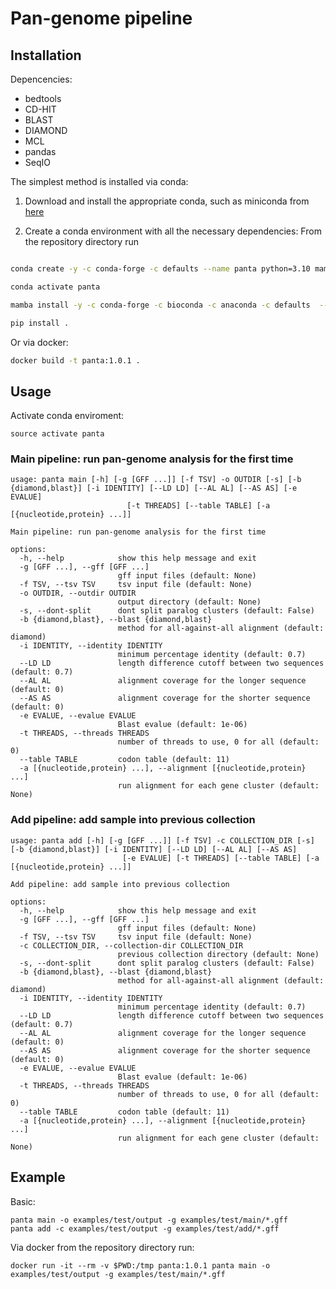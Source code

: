 # Pan-genome pipeline
## Installation
Depencencies:
- bedtools
- CD-HIT
- BLAST
- DIAMOND
- MCL
- pandas
- SeqIO

The simplest method is installed via conda:

1. Download and install the appropriate conda, such as miniconda from [here](https://docs.conda.io/en/latest/miniconda.html)


2. Create a conda environment with all the necessary dependencies: From the repository directory run

```bash

conda create -y -c conda-forge -c defaults --name panta python=3.10 mamba

conda activate panta

mamba install -y -c conda-forge -c bioconda -c anaconda -c defaults  --file requirements.txt

pip install .

```
Or via docker:

```bash
docker build -t panta:1.0.1 .
```

## Usage
Activate conda enviroment:
```
source activate panta
```
### Main pipeline: run pan-genome analysis for the first time
```
usage: panta main [-h] [-g [GFF ...]] [-f TSV] -o OUTDIR [-s] [-b {diamond,blast}] [-i IDENTITY] [--LD LD] [--AL AL] [--AS AS] [-e EVALUE]
                          [-t THREADS] [--table TABLE] [-a [{nucleotide,protein} ...]]

Main pipeline: run pan-genome analysis for the first time

options:
  -h, --help            show this help message and exit
  -g [GFF ...], --gff [GFF ...]
                        gff input files (default: None)
  -f TSV, --tsv TSV     tsv input file (default: None)
  -o OUTDIR, --outdir OUTDIR
                        output directory (default: None)
  -s, --dont-split      dont split paralog clusters (default: False)
  -b {diamond,blast}, --blast {diamond,blast}
                        method for all-against-all alignment (default: diamond)
  -i IDENTITY, --identity IDENTITY
                        minimum percentage identity (default: 0.7)
  --LD LD               length difference cutoff between two sequences (default: 0.7)
  --AL AL               alignment coverage for the longer sequence (default: 0)
  --AS AS               alignment coverage for the shorter sequence (default: 0)
  -e EVALUE, --evalue EVALUE
                        Blast evalue (default: 1e-06)
  -t THREADS, --threads THREADS
                        number of threads to use, 0 for all (default: 0)
  --table TABLE         codon table (default: 11)
  -a [{nucleotide,protein} ...], --alignment [{nucleotide,protein} ...]
                        run alignment for each gene cluster (default: None)

```
### Add pipeline: add sample into previous collection
```
usage: panta add [-h] [-g [GFF ...]] [-f TSV] -c COLLECTION_DIR [-s] [-b {diamond,blast}] [-i IDENTITY] [--LD LD] [--AL AL] [--AS AS]
                         [-e EVALUE] [-t THREADS] [--table TABLE] [-a [{nucleotide,protein} ...]]

Add pipeline: add sample into previous collection

options:
  -h, --help            show this help message and exit
  -g [GFF ...], --gff [GFF ...]
                        gff input files (default: None)
  -f TSV, --tsv TSV     tsv input file (default: None)
  -c COLLECTION_DIR, --collection-dir COLLECTION_DIR
                        previous collection directory (default: None)
  -s, --dont-split      dont split paralog clusters (default: False)
  -b {diamond,blast}, --blast {diamond,blast}
                        method for all-against-all alignment (default: diamond)
  -i IDENTITY, --identity IDENTITY
                        minimum percentage identity (default: 0.7)
  --LD LD               length difference cutoff between two sequences (default: 0.7)
  --AL AL               alignment coverage for the longer sequence (default: 0)
  --AS AS               alignment coverage for the shorter sequence (default: 0)
  -e EVALUE, --evalue EVALUE
                        Blast evalue (default: 1e-06)
  -t THREADS, --threads THREADS
                        number of threads to use, 0 for all (default: 0)
  --table TABLE         codon table (default: 11)
  -a [{nucleotide,protein} ...], --alignment [{nucleotide,protein} ...]
                        run alignment for each gene cluster (default: None)

```
## Example
Basic:
```
panta main -o examples/test/output -g examples/test/main/*.gff
panta add -c examples/test/output -g examples/test/add/*.gff
```
Via docker from the repository directory run:
```
docker run -it --rm -v $PWD:/tmp panta:1.0.1 panta main -o examples/test/output -g examples/test/main/*.gff
```
